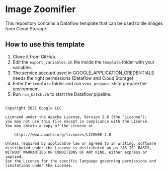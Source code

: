 # Image Zoomifier

This repository contains a Dataflow template that can be used to tile images from Cloud Storage.

## How to use this template

1. Clone it from GitHub.
1. Edit the `export_variables.sh` file inside the `template` folder with your variables
1. The service account used in GOOGLE_APPLICATION_CREDENTIALS needs the right permissions (Dataflow and Cloud Storage)
1. Enter the `template` folder and run `venv_prepare.sh` to prepare the environment
1. Run `run_batch.sh` to start the Dataflow pipeline.
##


    Copyright 2021 Google LLC

    Licensed under the Apache License, Version 2.0 (the "License");
    you may not use this file except in compliance with the License.
    You may obtain a copy of the License at

        https://www.apache.org/licenses/LICENSE-2.0

    Unless required by applicable law or agreed to in writing, software
    distributed under the License is distributed on an "AS IS" BASIS,
    WITHOUT WARRANTIES OR CONDITIONS OF ANY KIND, either express or implied.
    See the License for the specific language governing permissions and
    limitations under the License.
